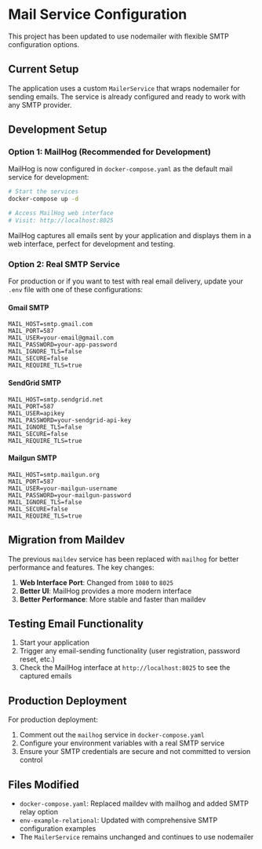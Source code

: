 # Mail Service Configuration

This project has been updated to use nodemailer with flexible SMTP configuration options.

## Current Setup

The application uses a custom `MailerService` that wraps nodemailer for sending emails. The service is already configured and ready to work with any SMTP provider.

## Development Setup

### Option 1: MailHog (Recommended for Development)

MailHog is now configured in `docker-compose.yaml` as the default mail service for development:

```bash
# Start the services
docker-compose up -d

# Access MailHog web interface
# Visit: http://localhost:8025
```

MailHog captures all emails sent by your application and displays them in a web interface, perfect for development and testing.

### Option 2: Real SMTP Service

For production or if you want to test with real email delivery, update your `.env` file with one of these configurations:

#### Gmail SMTP
```env
MAIL_HOST=smtp.gmail.com
MAIL_PORT=587
MAIL_USER=your-email@gmail.com
MAIL_PASSWORD=your-app-password
MAIL_IGNORE_TLS=false
MAIL_SECURE=false
MAIL_REQUIRE_TLS=true
```

#### SendGrid SMTP
```env
MAIL_HOST=smtp.sendgrid.net
MAIL_PORT=587
MAIL_USER=apikey
MAIL_PASSWORD=your-sendgrid-api-key
MAIL_IGNORE_TLS=false
MAIL_SECURE=false
MAIL_REQUIRE_TLS=true
```

#### Mailgun SMTP
```env
MAIL_HOST=smtp.mailgun.org
MAIL_PORT=587
MAIL_USER=your-mailgun-username
MAIL_PASSWORD=your-mailgun-password
MAIL_IGNORE_TLS=false
MAIL_SECURE=false
MAIL_REQUIRE_TLS=true
```

## Migration from Maildev

The previous `maildev` service has been replaced with `mailhog` for better performance and features. The key changes:

1. **Web Interface Port**: Changed from `1080` to `8025`
2. **Better UI**: MailHog provides a more modern interface
3. **Better Performance**: More stable and faster than maildev

## Testing Email Functionality

1. Start your application
2. Trigger any email-sending functionality (user registration, password reset, etc.)
3. Check the MailHog interface at `http://localhost:8025` to see the captured emails

## Production Deployment

For production deployment:

1. Comment out the `mailhog` service in `docker-compose.yaml`
2. Configure your environment variables with a real SMTP service
3. Ensure your SMTP credentials are secure and not committed to version control

## Files Modified

- `docker-compose.yaml`: Replaced maildev with mailhog and added SMTP relay option
- `env-example-relational`: Updated with comprehensive SMTP configuration examples
- The `MailerService` remains unchanged and continues to use nodemailer
